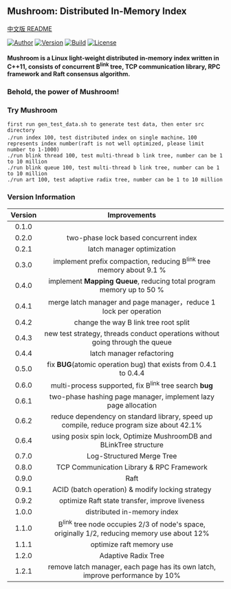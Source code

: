 ## Mushroom: Distributed In-Memory Index
[中文版 README](./README.md)

[![Author](https://img.shields.io/badge/Author-UncP-brightgreen.svg)](./LICENSE)
[![Version](https://img.shields.io/badge/Version-1.2.1-blue.svg)]()
[![Build](https://img.shields.io/badge/Build-Passing-brightgreen.svg)](https://travis-ci.org/UncP/Mushroom)
[![License](https://img.shields.io/badge/License-BSD-red.svg)](./LICENSE)

#### Mushroom is a Linux light-weight distributed in-memory index written in C++11, consists of concurrent B<sup>link</sup> tree, TCP communication library, RPC framework and Raft consensus algorithm.

### Behold, the power of Mushroom!

### Try Mushroom
`first run gen_test_data.sh to generate test data, then enter src directory`<br>
`./run index 100, test distributed index on single machine，100 represents index number(raft is not well optimized, please limit number to 1-1000)`<br>
`./run blink thread 100, test multi-thread b link tree, number can be 1 to 10 million`<br>
`./run blink queue 100, test multi-thread b link tree, number can be 1 to 10 million`<br>
`./run art 100, test adaptive radix tree, number can be 1 to 10 million`<br>


### Version Information
| Version |       Improvements       |
|:------:|:--------------------------:|
| 0.1.0  | |
| 0.2.0  |   two-phase lock based concurrent index   |
| 0.2.1  |         latch manager optimization         |
| 0.3.0  | implement  prefix compaction, reducing B<sup>link</sup> tree memory about 9.1 % |
| 0.4.0  |  implement **Mapping Queue**, reducing total program memory up to 50 %|
| 0.4.1  | merge latch manager and page manager，reduce 1 lock per operation |
| 0.4.2  |            change the way B link tree root split |
| 0.4.3  |  new test strategy, threads conduct operations without going through the queue |
| 0.4.4  |               latch manager refactoring     |
| 0.5.0  | fix **BUG**(atomic operation bug) that exists from 0.4.1 to 0.4.4 |
| 0.6.0  | multi-process supported, fix B<sup>link</sup> tree search **bug**|
| 0.6.1  | two-phase hashing page manager, implement lazy page allocation|
| 0.6.2  | reduce dependency on standard library, speed up compile, reduce program size about 42.1%|
| 0.6.4  |using posix spin lock, Optimize MushroomDB and BLinkTree structure|
| 0.7.0  |      Log-Structured Merge Tree    |
| 0.8.0  |   TCP Communication Library & RPC Framework    |
| 0.9.0  |        Raft       |
| 0.9.1  |   ACID (batch operation) & modify locking strategy   |
| 0.9.2  |   optimize Raft state transfer, improve liveness   |
| 1.0.0  |     distributed in-memory index   |
| 1.1.0  |    B<sup>link</sup> tree node occupies 2/3 of node's space, originally 1/2, reducing memory use about 12% |
| 1.1.1  |     optimize raft memory use   |
| 1.2.0  |     Adaptive Radix Tree    |
| 1.2.1  |  remove latch manager, each page has its own latch, improve performance by 10%   |
